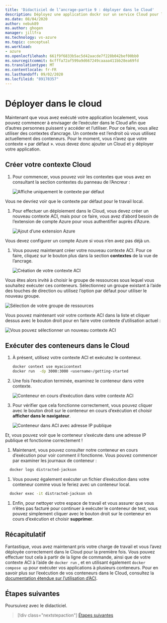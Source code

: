 ```yaml
---
title: 'Didacticiel de l’ancrage-partie 9 : déployer dans le Cloud'
description: Déployez une application dockr sur un service Cloud pour l’hébergement.
ms.date: 08/04/2020
author: nebuk89
ms.author: ghogen
manager: jillfra
ms.technology: vs-azure
ms.topic: conceptual
ms.workload:
- azure
ms.openlocfilehash: 661f9f6833b5ac5d42aacde7f228b042bef00bb0
ms.sourcegitcommit: 6cfffa72af599a9d667249caaaa411bb28ea69fd
ms.translationtype: MT
ms.contentlocale: fr-FR
ms.lasthandoff: 09/02/2020
ms.locfileid: "89178357"
---
```

# <a name="deploy-to-the-cloud"></a>Déployer dans le cloud

Maintenant que vous avez exécuté votre application localement, vous pouvez commencer à envisager de l’exécuter dans le Cloud afin que d’autres personnes puissent y accéder et l’utiliser. Pour ce faire, vous allez utiliser des contextes d’ancrage. Un contexte est l’endroit où vous utilisez actuellement des conteneurs. Pour le moment, vous n’avez que votre contexte « par défaut ». vous devez donc ajouter un Cloud et y déployer votre application.

## <a name="create-your-cloud-context"></a>Créer votre contexte Cloud

1. Pour commencer, vous pouvez voir les contextes que vous avez en consultant la section contextes du panneau de l’Ancreur :

   ![Affiche uniquement le contexte par défaut](media/defaultcontext.png)

Vous ne devriez voir que le contexte par défaut pour le travail local.

1. Pour effectuer un déploiement dans le Cloud, vous devez créer un nouveau contexte ACI, mais pour ce faire, vous avez d’abord besoin de l’extension de compte Azure pour vous authentifier auprès d’Azure.

   ![Ajout d’une extension Azure](media/addazureextension.png)

Vous devez configurer un compte Azure si vous n’en avez pas déjà un.

1. Vous pouvez maintenant créer votre nouveau contexte ACI. Pour ce faire, cliquez sur le bouton plus dans la section **contextes** de la vue de l’ancrage.

   ![Création de votre contexte ACI](media/createnewcontext.png)

Vous êtes alors invité à choisir le groupe de ressources sous lequel vous souhaitez exécuter ces conteneurs. Sélectionnez un groupe existant à l’aide des touches de direction ou utilisez l’option par défaut pour utiliser le nouveau groupe.

![Sélection de votre groupe de ressources](media/selectresourcegroup.png)

Vous pouvez maintenant voir votre contexte ACI dans la liste et cliquer dessus avec le bouton droit pour en faire votre contexte d’utilisation actuel :

![Vous pouvez sélectionner un nouveau contexte ACI](media/listofcontexts.png)

## <a name="run-containers-in-the-cloud"></a>Exécuter des conteneurs dans le Cloud

1. À présent, utilisez votre contexte ACI et exécutez le conteneur.

   ```bash
   docker context use myacicontext
   docker run  -dp 3000:3000 <username>/getting-started
   ```

1. Une fois l’exécution terminée, examinez le conteneur dans votre contexte.

   ![Conteneur en cours d’exécution dans votre contexte ACI](media/contextcontainer.png)

1. Pour vérifier que cela fonctionne correctement, vous pouvez cliquer avec le bouton droit sur le conteneur en cours d’exécution et choisir **afficher dans le navigateur**.

   ![Conteneur dans ACI avec adresse IP publique](media/containerinaci.png)

Et, vous pouvez voir que le conteneur s’exécute dans une adresse IP publique et fonctionne correctement !

1. Maintenant, vous pouvez consulter notre conteneur en cours d’exécution pour voir comment il fonctionne. Vous pouvez commencer par examiner les journaux de conteneur :
 
 ```bash
   docker logs distracted-jackson
   ```

1. Vous pouvez également exécuter un fichier d’exécution dans votre conteneur comme vous le feriez avec un conteneur local.
 
 ```bash
   docker exec -it distracted-jackson sh
   ```

1. Enfin, pour nettoyer votre espace de travail et vous assurer que vous n’êtes pas facturé pour continuer à exécuter le conteneur de test, vous pouvez simplement cliquer avec le bouton droit sur le conteneur en cours d’exécution et choisir **supprimer**.

## <a name="recap"></a>Récapitulatif

Fantastique, vous avez maintenant pris votre charge de travail et vous l’avez déployée correctement dans le Cloud pour la première fois. Vous pouvez effectuer tout cela à partir de la ligne de commande, ainsi que de votre contexte ACI à l’aide de `docker run` , et en utilisant également `docker compose up` pour exécuter vos applications à plusieurs conteneurs. Pour en savoir plus sur l’exécution de vos conteneurs dans le Cloud, consultez la [documentation étendue sur l’utilisation d’ACI](https://docs.docker.com/engine/context/aci-integration/).

## <a name="next-steps"></a>Étapes suivantes

Poursuivez avec le didacticiel.

> [!div class="nextstepaction"]
> [Étapes suivantes](whats-next.md)
